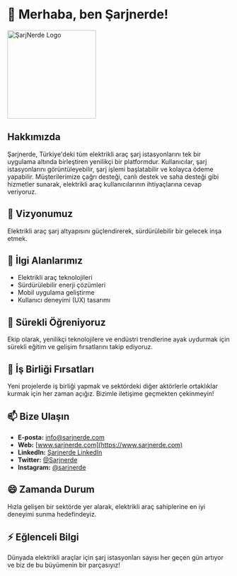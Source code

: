 # 👋 Merhaba, ben Şarjnerde!

<img src="[link-to-your-logo](https://www.sarjnerde.com/wp-content/uploads/2023/10/logo-01-2.png)" alt="ŞarjNerde Logo" width="200" /> <!-- Logo linkini buraya ekleyin -->

## Hakkımızda
Şarjnerde, Türkiye'deki tüm elektrikli araç şarj istasyonlarını tek bir uygulama altında birleştiren yenilikçi bir platformdur. Kullanıcılar, şarj istasyonlarını görüntüleyebilir, şarj işlemi başlatabilir ve kolayca ödeme yapabilir. Müşterilerimize çağrı desteği, canlı destek ve saha desteği gibi hizmetler sunarak, elektrikli araç kullanıcılarının ihtiyaçlarına cevap veriyoruz.

## 🎯 Vizyonumuz
Elektrikli araç şarj altyapısını güçlendirerek, sürdürülebilir bir gelecek inşa etmek.

## 👀 İlgi Alanlarımız
- Elektrikli araç teknolojileri
- Sürdürülebilir enerji çözümleri
- Mobil uygulama geliştirme
- Kullanıcı deneyimi (UX) tasarımı

## 🌱 Sürekli Öğreniyoruz
Ekip olarak, yenilikçi teknolojilere ve endüstri trendlerine ayak uydurmak için sürekli eğitim ve gelişim fırsatlarını takip ediyoruz.

## 💞 İş Birliği Fırsatları
Yeni projelerde iş birliği yapmak ve sektördeki diğer aktörlerle ortaklıklar kurmak için her zaman açığız. Bizimle iletişime geçmekten çekinmeyin!

## 📫 Bize Ulaşın
- **E-posta:** [info@sarjnerde.com](mailto:info@sarjnerde.com)
- **Web:** [www.sarjnerde.com](https://www.sarjnerde.com)
- **LinkedIn:** [Şarjnerde LinkedIn](https://www.linkedin.com/company/sarjnerde)
- **Twitter:** [@Sarjnerde](https://twitter.com/Sarjnerde)
- **Instagram:** [@sarjnerde](https://www.instagram.com/sarjnerde)

## 😄 Zamanda Durum
Hızla gelişen bir sektörde yer alarak, elektrikli araç sahiplerine en iyi deneyimi sunma hedefindeyiz.

## ⚡ Eğlenceli Bilgi
Dünyada elektrikli araçlar için şarj istasyonları sayısı her geçen gün artıyor ve biz de bu büyümenin bir parçasıyız!

<!---
Sarjnerde/Sarjnerde, bu dosya (README.md) GitHub profilinizde görünecek özel bir depo ✨.
Değişikliklerinizi görmek için Önizleme bağlantısını tıklayabilirsiniz.
--->
